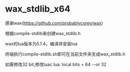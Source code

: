 # wax_stdlib_x64
感谢wax(https://github.com/probablycorey/wax) 

根据compile-stdlib来创建wax_stdlib.h

wax的lua版本为5.1.4，编译并安装lua

终端执行compile-stdlib.sh即可在当前文件夹生成wax_stdlib.h

如需修改32 bit,修改luac.lua: local bits = 64 --or 32
